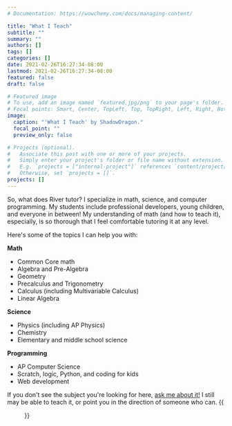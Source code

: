 ```yaml
---
# Documentation: https://wowchemy.com/docs/managing-content/

title: "What I Teach"
subtitle: ""
summary: ""
authors: []
tags: []
categories: []
date: 2021-02-26T16:27:34-08:00
lastmod: 2021-02-26T16:27:34-08:00
featured: false
draft: false

# Featured image
# To use, add an image named `featured.jpg/png` to your page's folder.
# Focal points: Smart, Center, TopLeft, Top, TopRight, Left, Right, BottomLeft, Bottom, BottomRight.
image:
  caption: "'What I Teach' by ShadowDragon."
  focal_point: ""
  preview_only: false

# Projects (optional).
#   Associate this post with one or more of your projects.
#   Simply enter your project's folder or file name without extension.
#   E.g. `projects = ["internal-project"]` references `content/project/deep-learning/index.md`.
#   Otherwise, set `projects = []`.
projects: []
---
```


So, what does River tutor? I specialize in math, science, and computer programming. My students include professional developers, young children, and everyone in between! My understanding of math (and how to teach it), especially, is so thorough that I feel comfortable tutoring it at any level. 

 Here's some of the topics I can help you with: 

**Math**
 - Common Core math
 - Algebra and Pre-Algebra 
 - Geometry
 - Precalculus and Trigonometry
 - Calculus (including Multivariable Calculus)
 - Linear Algebra 

**Science**
 - Physics (including AP Physics) 
 - Chemistry
 - Elementary and middle school science

**Programming**
 - AP Computer Science
 - Scratch, logic, Python, and coding for kids
 - Web development 

If you don't see the subject you're looking for here, [ask me about it!](about#contact) I still may be able to teach it, or point you in the direction of someone who can. 
{{<figure src="bismuth_elephant.jpg" caption="'Bismuth Elephant' by ShadowDragon" alt="Drawing of an elephant's head. The elephant has bismuth eyes and tusks.">}}

